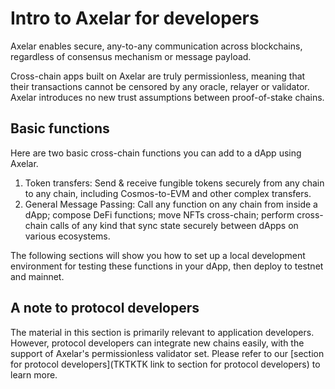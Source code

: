 # Intro to Axelar for developers

Axelar enables secure, any-to-any communication across blockchains, regardless of consensus mechanism or message payload.

Cross-chain apps built on Axelar are truly permissionless, meaning that their transactions cannot be censored by any oracle, relayer or validator. Axelar introduces no new trust assumptions between proof-of-stake chains.

## Basic functions

Here are two basic cross-chain functions you can add to a dApp using Axelar.

1. Token transfers: Send & receive fungible tokens securely from any chain to any chain, including Cosmos-to-EVM and other complex transfers.
2. General Message Passing: Call any function on any chain from inside a dApp; compose DeFi functions; move NFTs cross-chain; perform cross-chain calls of any kind that sync state securely between dApps on various ecosystems.

The following sections will show you how to set up a local development environment for testing these functions in your dApp, then deploy to testnet and mainnet.

## A note to protocol developers

The material in this section is primarily relevant to application developers. However, protocol developers can integrate new chains easily, with the support of Axelar's permissionless validator set. Please refer to our [section for protocol developers](TKTKTK link to section for protocol developers) to learn more.
